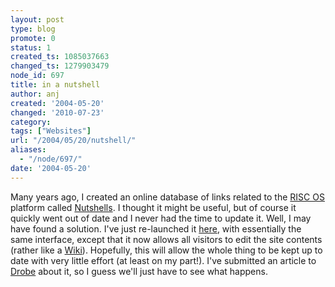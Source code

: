 ```yaml
---
layout: post
type: blog
promote: 0
status: 1
created_ts: 1085037663
changed_ts: 1279903479
node_id: 697
title: in a nutshell
author: anj
created: '2004-05-20'
changed: '2010-07-23'
category:
tags: ["Websites"]
url: "/2004/05/20/nutshell/"
aliases:
  - "/node/697/"
date: '2004-05-20'
---
```

Many years ago, I created an online database of links related to the [RISC OS](http://www.riscos.com/) platform called [Nutshells](http://anjackson.net/cgi-bin/nutshells.pl).  I thought it might be useful, but of course it quickly went out of date and I never had the time to update it.  Well, I may have found a solution.  I've just re-launched it [here](http://anjackson.net/cgi-bin/nutshells.pl), with essentially the same interface, except that it now allows all visitors to edit the site contents (rather like a [Wiki](http://c2.com/cgi/wiki)).  Hopefully, this will allow the whole thing to be kept up to date with very little effort (at least on my part!).  I've submitted an article to [Drobe](http://www.drobe.co.uk/) about it, so I guess we'll just have to see what happens.
